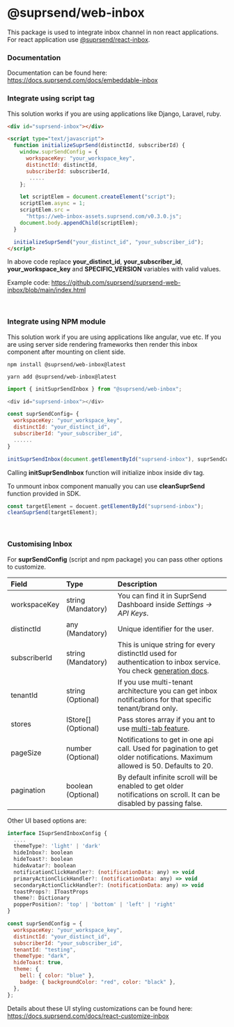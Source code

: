 # @suprsend/web-inbox

This package is used to integrate inbox channel in non react applications. For react application use [@suprsend/react-inbox](https://docs.suprsend.com/docs/inbox-react).

### Documentation

Documentation can be found here: https://docs.suprsend.com/docs/embeddable-inbox

### Integrate using script tag

This solution works if you are using applications like Django, Laravel, ruby.

```html
<div id="suprsend-inbox"></div>

<script type="text/javascript">
  function initializeSuprSend(distinctId, subscriberId) {
    window.suprSendConfig = {
      workspaceKey: "your_workspace_key",
      distinctId: distinctId,
      subscriberId: subscriberId,
       .....
    };

    let scriptElem = document.createElement("script");
    scriptElem.async = 1;
    scriptElem.src =
      "https://web-inbox-assets.suprsend.com/v0.3.0.js";
    document.body.appendChild(scriptElem);
  }

  initializeSuprSend("your_distinct_id", "your_subscriber_id");
</script>
```

In above code replace **your_distinct_id**, **your_subscriber_id**,  
**your_workspace_key** and **SPECIFIC_VERSION** variables with valid values.

Example code: <https://github.com/suprsend/suprsend-web-inbox/blob/main/index.html>

<br>

### Integrate using NPM module

This solution work if you are using applications like angular, vue etc. If you are using server side rendering frameworks then render this inbox component after mounting on client side.

```shell npm
npm install @suprsend/web-inbox@latest
```

```shell yarn
yarn add @suprsend/web-inbox@latest
```

```javascript
import { initSuprSendInbox } from "@suprsend/web-inbox";

<div id="suprsend-inbox"></div>

const suprSendConfig= {
  workspaceKey: "your_workspace_key",
  distinctId: "your_distinct_id",
  subscriberId: "your_subscriber_id",
  ......
}

initSuprSendInbox(document.getElementById("suprsend-inbox"), suprSendConfig);
```

Calling **initSuprSendInbox** function will initialize inbox inside div tag.

To unmount inbox component manually you can use **cleanSuprSend** function provided in SDK.

```javascript
const targetElement = docuent.getElementById("suprsend-inbox");
cleanSuprSend(targetElement);
```

<br>

### Customising Inbox

For **suprSendConfig** (script and npm package) you can pass other options to customize.

| Field        | Type                 | Description                                                                                                                                                           |
| :----------- | :------------------- | :-------------------------------------------------------------------------------------------------------------------------------------------------------------------- |
| workspaceKey | string (Mandatory)   | You can find it in SuprSend Dashboard inside _Settings -> API Keys_.                                                                                                  |
| distinctId   | any (Mandatory)      | Unique identifier for the user.                                                                                                                                       |
| subscriberId | string (Mandatory)   | This is unique string for every distinctId used for authentication to inbox service. You check [generation docs](https://docs.suprsend.com/docs/hmac-authentication). |
| tenantId     | string (Optional)    | If you use multi-tenant architecture you can get inbox notifications for that specific tenant/brand only.                                                             |
| stores       | IStore\[] (Optional) | Pass stores array if you ant to use [multi-tab feature](https://docs.suprsend.com/docs/multi-tabs).                                                                   |
| pageSize     | number (Optional)    | Notifications to get in one api call. Used for pagination to get older notifications. Maximum allowed is 50. Defaults to 20.                                          |
| pagination   | boolean (Optional)   | By default infinite scroll will be enabled to get older notifications on scroll. It can be disabled by passing false.                                                 |

Other UI based options are:

```javascript suprSendConfig
interface ISuprSendInboxConfig {
  ....
  themeType?: 'light' | 'dark'
  hideInbox?: boolean
  hideToast?: boolean
  hideAvatar?: boolean
  notificationClickHandler?: (notificationData: any) => void
  primaryActionClickHandler?: (notificationData: any) => void
  secondaryActionClickHandler?: (notificationData: any) => void
  toastProps?: IToastProps
  theme?: Dictionary
  popperPosition?: 'top' | 'bottom' | 'left' | 'right'
}
```

```javascript Example
const suprSendConfig = {
  workspaceKey: "your_workspace_key",
  distinctId: "your_distinct_id",
  subscriberId: "your_subscriber_id",
  tenantId: "testing",
  themeType: "dark",
  hideToast: true,
  theme: {
    bell: { color: "blue" },
    badge: { backgroundColor: "red", color: "black" },
  },
};
```

Details about these UI styling customizations can be found here: <https://docs.suprsend.com/docs/react-customize-inbox>
